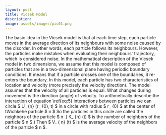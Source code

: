 ```yaml
---
layout: post
title: Vicsek Model
description: 
image: assets/images/pic01.png
---
```


The basic idea in the Vicsek model is that at each time step, each particle moves in the average direction of its neighbours with some noise caused by the disorder. In other words, each particle follows its neighbours. However, the particles make mistakes when evaluating their neighbours' trajectory, which is considered noise. In the mathematical description of the Vicsek model in two dimensions, we assume that this model is composed of particles that are in a two-dimensional plane having periodic boundary conditions. It means that if a particle crosses one of the boundaries, it re-enters the boundary. In this model, each particle has two characteristics of location and velocity (more precisely the velocity direction). The model assumes that the velocity of all particles is equal. What changes during movement is the direction (angle) of velocity.
To arithmetically describe the interaction of equation \ref{eq:5} interactions between particles we can circle $ U_ {n} (r_ {0}, t) $ in a circle with radius $ r_ {0} $ at the center of tWichkehe particle $ n $ So the particles in this circle are called the neighbors of the particle $ n $. ($ K_ {n} (t) $ is the number of neighbors of the particle $ n $.) Then $ V_ { n} (t) $ is the average velocity of the neighbors of the particle $ n $.